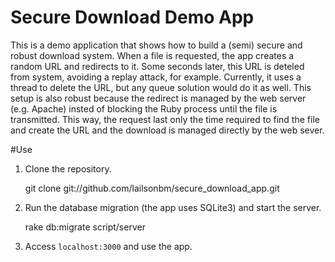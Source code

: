 Secure Download Demo App
========================

This is a demo application that shows how to build a (semi) secure and robust download system.
When a file is requested, the app creates a random URL and redirects to it. Some seconds later, this URL is deteled from system, avoiding a replay attack, for example. Currently, it uses a thread to delete the URL, but any queue solution would do it as well.
This setup is also robust because the redirect is managed by the web server (e.g. Apache) insted of blocking the Ruby process until the file is transmitted. This way, the request last only the time required to find the file and create the URL and the download is managed directly by the web sever.

#Use
1. Clone the repository.

	git clone git://github.com/lailsonbm/secure_download_app.git

2. Run the database migration (the app uses SQLite3) and start the server.

	rake db:migrate
	script/server
	
3. Access <code>localhost:3000</code> and use the app.